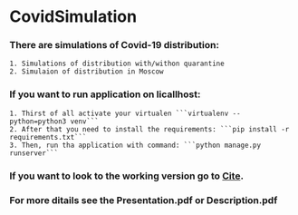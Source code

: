 # CovidSimulation
 ### There are simulations of Covid-19 distribution:
    1. Simulations of distribution with/withon quarantine
    2. Simulaion of distribution in Moscow
### If you want to run application on licallhost:
    1. Thirst of all activate your virtualen ```virtualenv --python=python3 venv```
    2. After that you need to install the requirements: ```pip install -r requirements.txt```
    3. Then, run tha application with command: ```python manage.py runserver```
###  If you want to look to the working version go to [Cite](https://covid-simulation.herokuapp.com "Cite"). 
### For more ditails see the Presentation.pdf or Description.pdf
